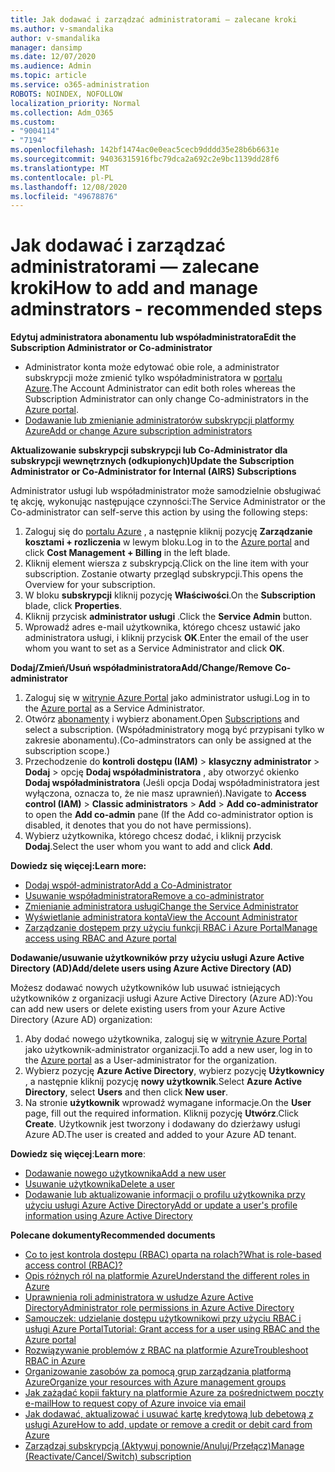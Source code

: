 ```yaml
---
title: Jak dodawać i zarządzać administratorami — zalecane kroki
ms.author: v-smandalika
author: v-smandalika
manager: dansimp
ms.date: 12/07/2020
ms.audience: Admin
ms.topic: article
ms.service: o365-administration
ROBOTS: NOINDEX, NOFOLLOW
localization_priority: Normal
ms.collection: Adm_O365
ms.custom:
- "9004114"
- "7194"
ms.openlocfilehash: 142bf1474ac0e0eac5cecb9dddd35e28b6b6631e
ms.sourcegitcommit: 94036315916fbc79dca2a692c2e9bc1139dd28f6
ms.translationtype: MT
ms.contentlocale: pl-PL
ms.lasthandoff: 12/08/2020
ms.locfileid: "49678876"
---
```

# <a name="how-to-add-and-manage-adminstrators---recommended-steps"></a><span data-ttu-id="e6f06-102">Jak dodawać i zarządzać administratorami — zalecane kroki</span><span class="sxs-lookup"><span data-stu-id="e6f06-102">How to add and manage adminstrators - recommended steps</span></span>

<span data-ttu-id="e6f06-103">**Edytuj administratora abonamentu lub współadministratora**</span><span class="sxs-lookup"><span data-stu-id="e6f06-103">**Edit the Subscription Administrator or Co-administrator**</span></span>

- <span data-ttu-id="e6f06-104">Administrator konta może edytować obie role, a administrator subskrypcji może zmienić tylko współadministratora w [portalu Azure](https://ms.portal.azure.com/#home).</span><span class="sxs-lookup"><span data-stu-id="e6f06-104">The Account Administrator can edit both roles whereas the Subscription Administrator can only change Co-administrators in the [Azure portal](https://ms.portal.azure.com/#home).</span></span>
- [<span data-ttu-id="e6f06-105">Dodawanie lub zmienianie administratorów subskrypcji platformy Azure</span><span class="sxs-lookup"><span data-stu-id="e6f06-105">Add or change Azure subscription administrators</span></span>](https://docs.microsoft.com/azure/cost-management-billing/manage/add-change-subscription-administrator)

<span data-ttu-id="e6f06-106">**Aktualizowanie subskrypcji subskrypcji lub Co-Administrator dla subskrypcji wewnętrznych (odkupionych)**</span><span class="sxs-lookup"><span data-stu-id="e6f06-106">**Update the Subscription Administrator or Co-Administrator for Internal (AIRS) Subscriptions**</span></span>

<span data-ttu-id="e6f06-107">Administrator usługi lub współadministrator może samodzielnie obsługiwać tę akcję, wykonując następujące czynności:</span><span class="sxs-lookup"><span data-stu-id="e6f06-107">The Service Administrator or the Co-administrator can self-serve this action by using the following steps:</span></span>

1. <span data-ttu-id="e6f06-108">Zaloguj się do [portalu Azure](https://ms.portal.azure.com/#home) , a następnie kliknij pozycję **Zarządzanie kosztami + rozliczenia** w lewym bloku.</span><span class="sxs-lookup"><span data-stu-id="e6f06-108">Log in to the [Azure portal](https://ms.portal.azure.com/#home) and click **Cost Management + Billing** in the left blade.</span></span>
2. <span data-ttu-id="e6f06-109">Kliknij element wiersza z subskrypcją.</span><span class="sxs-lookup"><span data-stu-id="e6f06-109">Click on the line item with your subscription.</span></span> <span data-ttu-id="e6f06-110">Zostanie otwarty przegląd subskrypcji.</span><span class="sxs-lookup"><span data-stu-id="e6f06-110">This opens the Overview for your subscription.</span></span>
3. <span data-ttu-id="e6f06-111">W bloku **subskrypcji** kliknij pozycję **Właściwości**.</span><span class="sxs-lookup"><span data-stu-id="e6f06-111">On the **Subscription** blade, click **Properties**.</span></span> 
4. <span data-ttu-id="e6f06-112">Kliknij przycisk **administrator usługi** .</span><span class="sxs-lookup"><span data-stu-id="e6f06-112">Click the **Service Admin** button.</span></span>
5. <span data-ttu-id="e6f06-113">Wprowadź adres e-mail użytkownika, którego chcesz ustawić jako administratora usługi, i kliknij przycisk **OK**.</span><span class="sxs-lookup"><span data-stu-id="e6f06-113">Enter the email of the user whom you want to set as a Service Administrator and click **OK**.</span></span>

<span data-ttu-id="e6f06-114">**Dodaj/Zmień/Usuń współadministratora**</span><span class="sxs-lookup"><span data-stu-id="e6f06-114">**Add/Change/Remove Co-administrator**</span></span>

1. <span data-ttu-id="e6f06-115">Zaloguj się w [witrynie Azure Portal](https://ms.portal.azure.com/#home) jako administrator usługi.</span><span class="sxs-lookup"><span data-stu-id="e6f06-115">Log in to the [Azure portal](https://ms.portal.azure.com/#home) as a Service Administrator.</span></span>
2. <span data-ttu-id="e6f06-116">Otwórz [abonamenty](https://ms.portal.azure.com/#blade/Microsoft_Azure_Billing/SubscriptionsBlade) i wybierz abonament.</span><span class="sxs-lookup"><span data-stu-id="e6f06-116">Open [Subscriptions](https://ms.portal.azure.com/#blade/Microsoft_Azure_Billing/SubscriptionsBlade) and select a subscription.</span></span> <span data-ttu-id="e6f06-117">(Współadministratory mogą być przypisani tylko w zakresie abonamentu).</span><span class="sxs-lookup"><span data-stu-id="e6f06-117">(Co-adminstrators can only be assigned at the subscription scope.)</span></span>
3. <span data-ttu-id="e6f06-118">Przechodzenie do **kontroli dostępu (IAM)**  >  **klasyczny administrator**  >  **Dodaj**  >  opcję **Dodaj współadministratora** , aby otworzyć okienko **Dodaj współadministratora** (Jeśli opcja Dodaj współadministratora jest wyłączona, oznacza to, że nie masz uprawnień).</span><span class="sxs-lookup"><span data-stu-id="e6f06-118">Navigate to **Access control (IAM)** > **Classic administrators** > **Add** > **Add co-administrator** to open the **Add co-admin** pane (If the Add co-administrator option is disabled, it denotes that you do not have permissions).</span></span>
4. <span data-ttu-id="e6f06-119">Wybierz użytkownika, którego chcesz dodać, i kliknij przycisk **Dodaj**.</span><span class="sxs-lookup"><span data-stu-id="e6f06-119">Select the user whom you want to add and click **Add**.</span></span>

<span data-ttu-id="e6f06-120">**Dowiedz się więcej:**</span><span class="sxs-lookup"><span data-stu-id="e6f06-120">**Learn more:**</span></span>
- [<span data-ttu-id="e6f06-121">Dodaj współ-administrator</span><span class="sxs-lookup"><span data-stu-id="e6f06-121">Add a Co-Administrator</span></span>](https://docs.microsoft.com/azure/role-based-access-control/classic-administrators)
- [<span data-ttu-id="e6f06-122">Usuwanie współadministratora</span><span class="sxs-lookup"><span data-stu-id="e6f06-122">Remove a co-administrator</span></span>](https://docs.microsoft.com/azure/role-based-access-control/classic-administrators)
- [<span data-ttu-id="e6f06-123">Zmienianie administratora usługi</span><span class="sxs-lookup"><span data-stu-id="e6f06-123">Change the Service Administrator</span></span>](https://docs.microsoft.com/azure/role-based-access-control/classic-administrators)
- [<span data-ttu-id="e6f06-124">Wyświetlanie administratora konta</span><span class="sxs-lookup"><span data-stu-id="e6f06-124">View the Account Administrator</span></span>](https://docs.microsoft.com/azure/role-based-access-control/classic-administrators)
- [<span data-ttu-id="e6f06-125">Zarządzanie dostępem przy użyciu funkcji RBAC i Azure Portal</span><span class="sxs-lookup"><span data-stu-id="e6f06-125">Manage access using RBAC and Azure portal</span></span>](https://docs.microsoft.com/azure/role-based-access-control/role-assignments-portal)

<span data-ttu-id="e6f06-126">**Dodawanie/usuwanie użytkowników przy użyciu usługi Azure Active Directory (AD)**</span><span class="sxs-lookup"><span data-stu-id="e6f06-126">**Add/delete users using Azure Active Directory (AD)**</span></span>

<span data-ttu-id="e6f06-127">Możesz dodawać nowych użytkowników lub usuwać istniejących użytkowników z organizacji usługi Azure Active Directory (Azure AD):</span><span class="sxs-lookup"><span data-stu-id="e6f06-127">You can add new users or delete existing users from your Azure Active Directory (Azure AD) organization:</span></span>

1. <span data-ttu-id="e6f06-128">Aby dodać nowego użytkownika, zaloguj się w [witrynie Azure Portal](https://ms.portal.azure.com/#home) jako użytkownik-administrator organizacji.</span><span class="sxs-lookup"><span data-stu-id="e6f06-128">To add a new user, log in to the [Azure portal](https://ms.portal.azure.com/#home) as a User-administrator for the organization.</span></span>
2. <span data-ttu-id="e6f06-129">Wybierz pozycję **Azure Active Directory**, wybierz pozycję **Użytkownicy** , a następnie kliknij pozycję **nowy użytkownik**.</span><span class="sxs-lookup"><span data-stu-id="e6f06-129">Select **Azure Active Directory**, select **Users** and then click **New user**.</span></span>
3. <span data-ttu-id="e6f06-130">Na stronie **użytkownik** wprowadź wymagane informacje.</span><span class="sxs-lookup"><span data-stu-id="e6f06-130">On the **User** page, fill out the required information.</span></span> <span data-ttu-id="e6f06-131">Kliknij pozycję **Utwórz**.</span><span class="sxs-lookup"><span data-stu-id="e6f06-131">Click **Create**.</span></span> <span data-ttu-id="e6f06-132">Użytkownik jest tworzony i dodawany do dzierżawy usługi Azure AD.</span><span class="sxs-lookup"><span data-stu-id="e6f06-132">The user is created and added to your Azure AD tenant.</span></span>

<span data-ttu-id="e6f06-133">**Dowiedz się więcej**:</span><span class="sxs-lookup"><span data-stu-id="e6f06-133">**Learn more**:</span></span>

- [<span data-ttu-id="e6f06-134">Dodawanie nowego użytkownika</span><span class="sxs-lookup"><span data-stu-id="e6f06-134">Add a new user</span></span>](https://docs.microsoft.com/azure/active-directory/fundamentals/add-users-azure-active-directory)
- [<span data-ttu-id="e6f06-135">Usuwanie użytkownika</span><span class="sxs-lookup"><span data-stu-id="e6f06-135">Delete a user</span></span>](https://docs.microsoft.com/azure/active-directory/fundamentals/add-users-azure-active-directory)
- [<span data-ttu-id="e6f06-136">Dodawanie lub aktualizowanie informacji o profilu użytkownika przy użyciu usługi Azure Active Directory</span><span class="sxs-lookup"><span data-stu-id="e6f06-136">Add or update a user's profile information using Azure Active Directory</span></span>](https://docs.microsoft.com/azure/active-directory/fundamentals/active-directory-users-profile-azure-portal)

<span data-ttu-id="e6f06-137">**Polecane dokumenty**</span><span class="sxs-lookup"><span data-stu-id="e6f06-137">**Recommended documents**</span></span>

- [<span data-ttu-id="e6f06-138">Co to jest kontrola dostępu (RBAC) oparta na rolach?</span><span class="sxs-lookup"><span data-stu-id="e6f06-138">What is role-based access control (RBAC)?</span></span>](https://docs.microsoft.com/azure/role-based-access-control/overview)
- [<span data-ttu-id="e6f06-139">Opis różnych ról na platformie Azure</span><span class="sxs-lookup"><span data-stu-id="e6f06-139">Understand the different roles in Azure</span></span>](https://docs.microsoft.com/azure/role-based-access-control/rbac-and-directory-admin-roles)
- [<span data-ttu-id="e6f06-140">Uprawnienia roli administratora w usłudze Azure Active Directory</span><span class="sxs-lookup"><span data-stu-id="e6f06-140">Administrator role permissions in Azure Active Directory</span></span>](https://docs.microsoft.com/azure/active-directory/roles/permissions-reference)
- [<span data-ttu-id="e6f06-141">Samouczek: udzielanie dostępu użytkownikowi przy użyciu RBAC i usługi Azure Portal</span><span class="sxs-lookup"><span data-stu-id="e6f06-141">Tutorial: Grant access for a user using RBAC and the Azure portal</span></span>](https://docs.microsoft.com/azure/role-based-access-control/quickstart-assign-role-user-portal)
- [<span data-ttu-id="e6f06-142">Rozwiązywanie problemów z RBAC na platformie Azure</span><span class="sxs-lookup"><span data-stu-id="e6f06-142">Troubleshoot RBAC in Azure</span></span>](https://docs.microsoft.com/azure/role-based-access-control/troubleshooting)
- [<span data-ttu-id="e6f06-143">Organizowanie zasobów za pomocą grup zarządzania platformą Azure</span><span class="sxs-lookup"><span data-stu-id="e6f06-143">Organize your resources with Azure management groups</span></span>](https://docs.microsoft.com/azure/governance/management-groups/overview)
- [<span data-ttu-id="e6f06-144">Jak zażądać kopii faktury na platformie Azure za pośrednictwem poczty e-mail</span><span class="sxs-lookup"><span data-stu-id="e6f06-144">How to request copy of Azure invoice via email</span></span>](https://azure.microsoft.com/en-us/blog/azure-email-invoices/)
- [<span data-ttu-id="e6f06-145">Jak dodawać, aktualizować i usuwać kartę kredytową lub debetową z usługi Azure</span><span class="sxs-lookup"><span data-stu-id="e6f06-145">How to add, update or remove a credit or debit card from Azure</span></span>](https://docs.microsoft.com/azure/cost-management-billing/manage/change-credit-card)
- [<span data-ttu-id="e6f06-146">Zarządzaj subskrypcją (Aktywuj ponownie/Anuluj/Przełącz)</span><span class="sxs-lookup"><span data-stu-id="e6f06-146">Manage (Reactivate/Cancel/Switch) subscription</span></span>](https://docs.microsoft.com/azure/cost-management-billing/manage/subscription-disabled)



